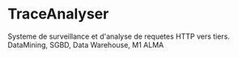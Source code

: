 # TraceAnalyser
Systeme de surveillance et d'analyse de requetes HTTP vers tiers. DataMining, SGBD, Data Warehouse, M1 ALMA
